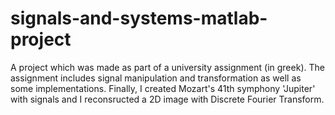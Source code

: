 # signals-and-systems-matlab-project

A project which was made as part of a university assignment (in greek). The assignment includes signal manipulation and transformation as well as some implementations. Finally, I created Mozart's 41th symphony 'Jupiter' with signals and I reconsructed a 2D image with Discrete Fourier Transform.
